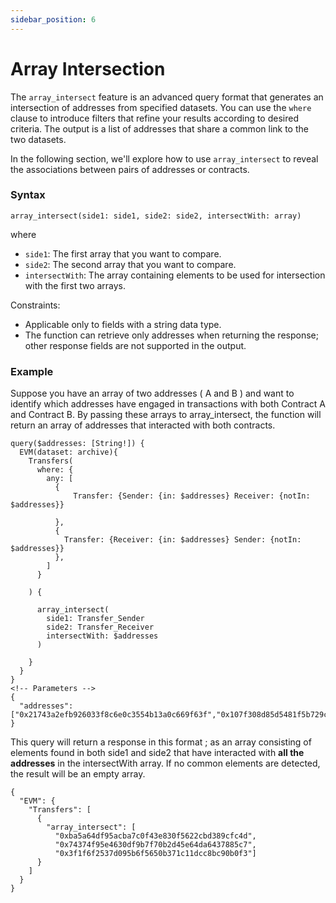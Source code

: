 ```yaml
---
sidebar_position: 6
---
```


# Array Intersection

The `array_intersect` feature is an advanced query format that generates an intersection of addresses from specified datasets. You can use the `where` clause to introduce filters that refine your results according to desired criteria. The output is a list of addresses that share a common link to the two datasets. 

In the following section, we'll explore how to use `array_intersect` to reveal the associations between pairs of addresses or contracts.

### Syntax

```
array_intersect(side1: side1, side2: side2, intersectWith: array)
```

where

- `side1`: The first array that you want to compare.
- `side2`: The second array that you want to compare.
- `intersectWith`: The array containing elements to be used for intersection with the first two arrays.

Constraints:

- Applicable only to fields with a string data type.
- The function can retrieve only addresses when returning the response; other response fields are not supported in the output.

### Example

Suppose you have an array of two addresses ( A and B ) and want to identify which addresses have engaged in transactions with both Contract A and Contract B. By passing these arrays to array_intersect, the function will return an array of addresses that interacted with both contracts.

```
query($addresses: [String!]) {
  EVM(dataset: archive){
    Transfers(
      where: {
        any: [
          {
        	  Transfer: {Sender: {in: $addresses} Receiver: {notIn: $addresses}}

          },
          {
            Transfer: {Receiver: {in: $addresses} Sender: {notIn: $addresses}}
          },
        ]
      }

    ) {

      array_intersect(
        side1: Transfer_Sender
        side2: Transfer_Receiver
        intersectWith: $addresses
      )

    }
  }
}
<!-- Parameters -->
{
  "addresses": ["0x21743a2efb926033f8c6e0c3554b13a0c669f63f","0x107f308d85d5481f5b729cfb1710532500e40217"]
}

```

This query will return a response in this format ; as an  array consisting of elements found in both side1 and side2 that have interacted with **all the addresses** in the  intersectWith array. If no common elements are detected, the result will be an empty array.

```
{
  "EVM": {
    "Transfers": [
      {
        "array_intersect": [
          "0xba5a64df95acba7c0f43e830f5622cbd389cfc4d",
          "0x74374f95e4630df9b7f70b2d45e64da6437885c7",
          "0x3f1f6f2537d095b6f5650b371c11dcc8bc90b0f3"]
      }
    ]
  }
}
    

```
